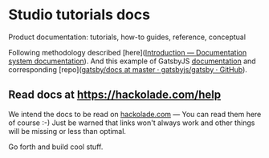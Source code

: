 # Studio tutorials docs

Product documentation: tutorials, how-to guides, reference, conceptual

Following methodology described [here]([Introduction &mdash; Documentation system documentation](https://documentation.divio.com/introduction/)).  And this example of GatsbyJS [documentation](https://www.gatsbyjs.com/docs/) and corresponding [repo]([gatsby/docs at master · gatsbyjs/gatsby · GitHub](https://github.com/gatsbyjs/gatsby/tree/master/docs)).

## Read docs at https://hackolade.com/help

We intend the docs to be read on [hackolade.com](https://hackolade.com/help) — You can read them here of course :-) Just be warned that links won't always work and other things will be missing or less than optimal.

Go forth and build cool stuff.
